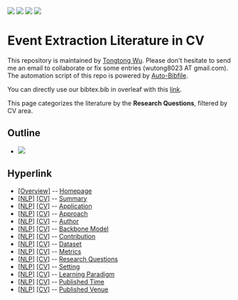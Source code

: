 [![](https://img.shields.io/badge/Awesome_Continual_Learning-yellow)](https://github.com/wutong8023/Awesome_Continual_Learning.git) [![](https://img.shields.io/badge/Awesome_Few_Shot_learning-green)](https://github.com/wutong8023/Awesome_Few_Shot_Learning.git) [![](https://img.shields.io/badge/Awesome_Information_Extraction-blue)](https://github.com/wutong8023/Awesome_Information_Extraction.git) [![](https://img.shields.io/badge/Awesome_Ideas-orange)](https://github.com/wutong8023/Awesome_Ideas.git)

# Event Extraction Literature in CV 
This repository is maintained by [Tongtong Wu](https://wutong8023.site). Please don't hesitate to send me an email to collaborate or fix some entries (wutong8023 AT gmail.com). 
The automation script of this repo is powered by [Auto-Bibfile](https://github.com/wutong8023/Auto-Bibfile.git).

You can directly use our bibtex.bib in overleaf with this [link](https://www.overleaf.com/read/rgscdxhxbwhp).

This page categorizes the literature by the **Research Questions**, filtered by CV area.

## Outline 
- [![](https://img.shields.io/badge/Hyperlink-blue)](https://github.com/wutong8023/Text2Event/blob/master/paper_listEE4cv/research_question/README.md#hyperlink)
## Hyperlink 
- [[Overview]](https://github.com/wutong8023/Text2Event/blob/master/paper_listREADME.md) -- [Homepage](https://github.com/wutong8023/Text2Event/blob/master/paper_listREADME.md)
- [[NLP]](https://github.com/wutong8023/Text2Event/blob/master/paper_listEE4nlp/./)  [[CV]](https://github.com/wutong8023/Text2Event/blob/master/paper_listEE4cv/./) -- [Summary](https://github.com/wutong8023/Text2Event/blob/master/paper_listEE4all/./)
- [[NLP]](https://github.com/wutong8023/Text2Event/blob/master/paper_listEE4nlp/application)  [[CV]](https://github.com/wutong8023/Text2Event/blob/master/paper_listEE4cv/application) -- [Application](https://github.com/wutong8023/Text2Event/blob/master/paper_listEE4all/application)
- [[NLP]](https://github.com/wutong8023/Text2Event/blob/master/paper_listEE4nlp/approach)  [[CV]](https://github.com/wutong8023/Text2Event/blob/master/paper_listEE4cv/approach) -- [Approach](https://github.com/wutong8023/Text2Event/blob/master/paper_listEE4all/approach)
- [[NLP]](https://github.com/wutong8023/Text2Event/blob/master/paper_listEE4nlp/author)  [[CV]](https://github.com/wutong8023/Text2Event/blob/master/paper_listEE4cv/author) -- [Author](https://github.com/wutong8023/Text2Event/blob/master/paper_listEE4all/author)
- [[NLP]](https://github.com/wutong8023/Text2Event/blob/master/paper_listEE4nlp/backbone_model)  [[CV]](https://github.com/wutong8023/Text2Event/blob/master/paper_listEE4cv/backbone_model) -- [Backbone Model](https://github.com/wutong8023/Text2Event/blob/master/paper_listEE4all/backbone_model)
- [[NLP]](https://github.com/wutong8023/Text2Event/blob/master/paper_listEE4nlp/contribution)  [[CV]](https://github.com/wutong8023/Text2Event/blob/master/paper_listEE4cv/contribution) -- [Contribution](https://github.com/wutong8023/Text2Event/blob/master/paper_listEE4all/contribution)
- [[NLP]](https://github.com/wutong8023/Text2Event/blob/master/paper_listEE4nlp/dataset)  [[CV]](https://github.com/wutong8023/Text2Event/blob/master/paper_listEE4cv/dataset) -- [Dataset](https://github.com/wutong8023/Text2Event/blob/master/paper_listEE4all/dataset)
- [[NLP]](https://github.com/wutong8023/Text2Event/blob/master/paper_listEE4nlp/metrics)  [[CV]](https://github.com/wutong8023/Text2Event/blob/master/paper_listEE4cv/metrics) -- [Metrics](https://github.com/wutong8023/Text2Event/blob/master/paper_listEE4all/metrics)
- [[NLP]](https://github.com/wutong8023/Text2Event/blob/master/paper_listEE4nlp/research_question)  [[CV]](https://github.com/wutong8023/Text2Event/blob/master/paper_listEE4cv/research_question) -- [Research Questions](https://github.com/wutong8023/Text2Event/blob/master/paper_listEE4all/research_question)
- [[NLP]](https://github.com/wutong8023/Text2Event/blob/master/paper_listEE4nlp/setting)  [[CV]](https://github.com/wutong8023/Text2Event/blob/master/paper_listEE4cv/setting) -- [Setting](https://github.com/wutong8023/Text2Event/blob/master/paper_listEE4all/setting)
- [[NLP]](https://github.com/wutong8023/Text2Event/blob/master/paper_listEE4nlp/supervision)  [[CV]](https://github.com/wutong8023/Text2Event/blob/master/paper_listEE4cv/supervision) -- [ Learning Paradigm](https://github.com/wutong8023/Text2Event/blob/master/paper_listEE4all/supervision)
- [[NLP]](https://github.com/wutong8023/Text2Event/blob/master/paper_listEE4nlp/time)  [[CV]](https://github.com/wutong8023/Text2Event/blob/master/paper_listEE4cv/time) -- [Published Time](https://github.com/wutong8023/Text2Event/blob/master/paper_listEE4all/time)
- [[NLP]](https://github.com/wutong8023/Text2Event/blob/master/paper_listEE4nlp/venue)  [[CV]](https://github.com/wutong8023/Text2Event/blob/master/paper_listEE4cv/venue) -- [Published Venue](https://github.com/wutong8023/Text2Event/blob/master/paper_listEE4all/venue)
